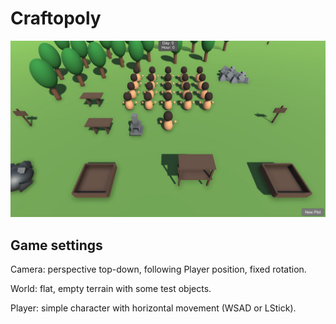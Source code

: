 # Craftopoly
![](/screen01.jpg)
## Game settings
Camera: perspective top-down, following Player position, fixed rotation.

World: flat, empty terrain with some test objects.

Player: simple character with horizontal movement (WSAD or LStick).
